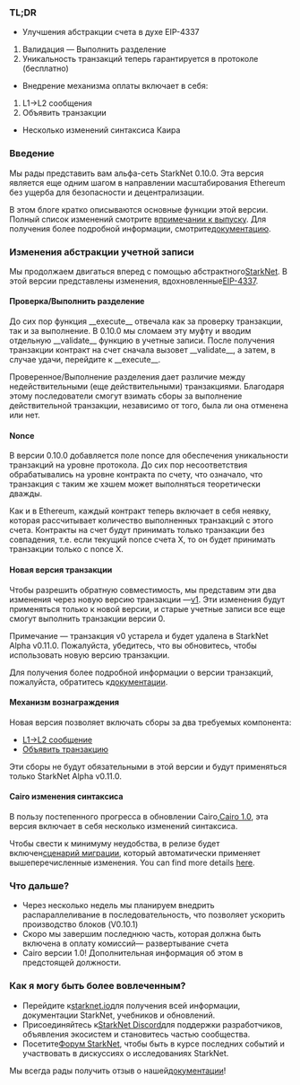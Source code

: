 ### TL;DR

* Улучшения абстракции счета в духе EIP-4337

1. Валидация — Выполнить разделение
2. Уникальность транзакций теперь гарантируется в протоколе (бесплатно)

* Внедрение механизма оплаты включает в себя:

1. L1→L2 сообщения
2. Объявить транзакции

* Несколько изменений синтаксиса Каира

### Введение

Мы рады представить вам альфа-сеть StarkNet 0.10.0. Эта версия является еще одним шагом в направлении масштабирования Ethereum без ущерба для безопасности и децентрализации.

В этом блоге кратко описываются основные функции этой версии. Полный список изменений смотрите в[примечании к выпуску](https://github.com/starkware-libs/cairo-lang/releases). Для получения более подробной информации, смотрите[документацию](https://docs.starknet.io/).

### Изменения абстракции учетной записи

Мы продолжаем двигаться вперед с помощью абстрактного[StarkNet](https://community.starknet.io/t/starknet-account-abstraction-model-part-1/781). В этой версии представлены изменения, вдохновленные[EIP-4337](https://eips.ethereum.org/EIPS/eip-4337).

#### Проверка/Выполнить разделение

До сих пор функция \_\_execute\_\_ отвечала как за проверку транзакции, так и за выполнение. В 0.10.0 мы сломаем эту муфту и вводим отдельную \_\_validate\_\_ функцию в учетные записи. После получения транзакции контракт на счет сначала вызовет \_\_validate\_\_, а затем, в случае удачи, перейдите к \_\_execute\_\_.

Проверенное/Выполнение разделения дает различие между недействительными (еще действительными) транзакциями. Благодаря этому последователи смогут взимать сборы за выполнение действительной транзакции, независимо от того, была ли она отменена или нет.

#### Nonce

В версии 0.10.0 добавляется поле nonce для обеспечения уникальности транзакций на уровне протокола. До сих пор несоответствия обрабатывались на уровне контракта по счету, что означало, что транзакция с таким же хэшем может выполняться теоретически дважды.

Как и в Ethereum, каждый контракт теперь включает в себя неявку, которая рассчитывает количество выполненных транзакций с этого счета. Контракты на счет будут принимать только транзакции без совпадения, т.е. если текущий nonce счета X, то он будет принимать транзакции только с nonce X.

#### Новая версия транзакции

Чтобы разрешить обратную совместимость, мы представим эти два изменения через новую версию транзакции —[v1](https://docs.starknet.io/docs/Blocks/transactions/#invoke-transaction-version-1%5C). Эти изменения будут применяться только к новой версии, и старые учетные записи все еще смогут выполнить транзакции версии 0.

Примечание — транзакция v0 устарела и будет удалена в StarkNet Alpha v0.11.0. Пожалуйста, убедитесь, что вы обновитесь, чтобы использовать новую версию транзакции.

Для получения более подробной информации о версии транзакций, пожалуйста, обратитесь к[документации](https://docs.starknet.io/docs/Blocks/transactions/#invoke-transaction-version-1%5C).

#### Механизм вознаграждения

Новая версия позволяет включать сборы за два требуемых компонента:

* [L1→L2 сообщение](https://docs.starknet.io/docs/L1-L2%20Communication/messaging-mechanism#l1--l2-message-fees)
* [Объявить транзакцию](https://docs.starknet.io/docs/Blocks/transactions#declare-transaction)

Эти сборы не будут обязательными в этой версии и будут применяться только StarkNet Alpha v0.11.0.

#### Cairo изменения синтаксиса

В пользу постепенного прогресса в обновлении Cairo,[Cairo 1.0](https://www.youtube.com/watch?v=Ny4Rv6ztINU), эта версия включает в себя несколько изменений синтаксиса.

Чтобы свести к минимуму неудобства, в релизе будет включен[сценарий миграции](https://www.youtube.com/watch?v=kXs59zaQrsc), который автоматически применяет вышеперечисленные изменения. You can find more details [here](https://github.com/starkware-libs/cairo-lang/releases).

### Что дальше?

* Через несколько недель мы планируем внедрить распараллеливание в последовательность, что позволяет ускорить производство блоков (V0.10.1)
* Скоро мы завершим последнюю часть, которая должна быть включена в оплату комиссий— развертывание счета
* Cairo версии 1.0! Дополнительная информация об этом в предстоящей должности.

### Как я могу быть более вовлеченным?

* Перейдите к[starknet.io](https://starknet.io/)для получения всей информации, документации StarkNet, учебников и обновлений.
* Присоединяйтесь к[StarkNet Discord](http://starknet.io/discord)для поддержки разработчиков, объявления экосистем и становитесь частью сообщества.
* Посетите[Форум StarkNet](http://community.starknet.io/), чтобы быть в курсе последних событий и участвовать в дискуссиях о исследованиях StarkNet.

Мы всегда рады получить отзыв о нашей[документации](https://docs.starknet.io/)!
